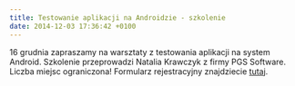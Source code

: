 ```yaml
---
title: Testowanie aplikacji na Androidzie - szkolenie
date: 2014-12-03 17:36:42 +0100
---
```

16 grudnia zapraszamy na warsztaty z testowania aplikacji na system Android. Szkolenie przeprowadzi&nbsp;Natalia Krawczyk z firmy PGS Software. Liczba miejsc ograniczona! Formularz rejestracyjny znajdziecie&nbsp;[tutaj](http://goo.gl/eTCBSm "tutaj.").


